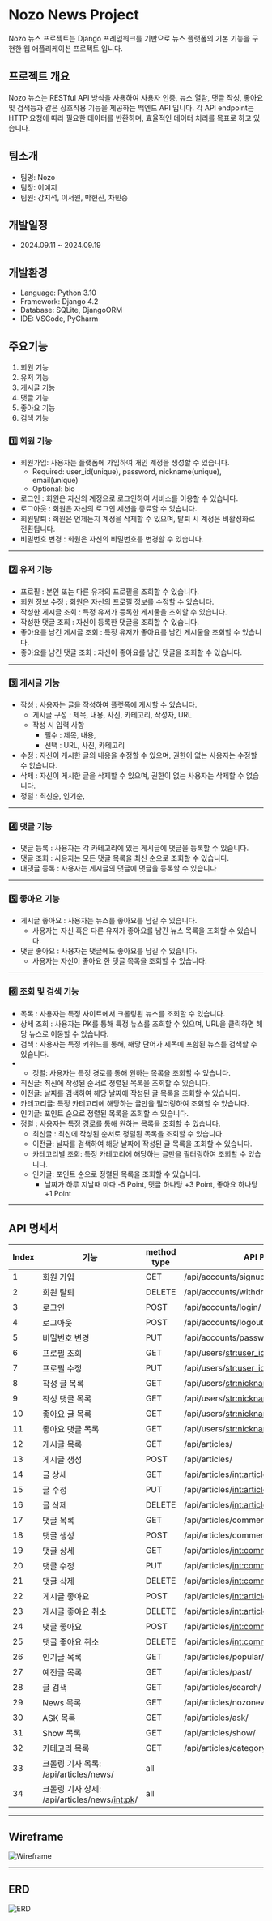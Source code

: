 # Nozo News Project
Nozo 뉴스 프로젝트는 Django 프레임워크를 기반으로 뉴스 플랫폼의 기본 기능을 구현한 웹 애플리케이션 프로젝트 입니다.

## 프로젝트 개요
Nozo 뉴스는 RESTful API 방식을 사용하여 사용자 인증, 뉴스 열람, 댓글 작성, 좋아요 및 검색등과 같은 상호작용 기능을 제공하는 백엔드 API 입니다. 각 API endpoint는 HTTP 요청에 따라 필요한 데이터를 반환하며, 효율적인 데이터 처리를 목표로 하고 있습니다.

## 팀소개
- 팀명: Nozo
- 팀장: 이예지
- 팀원: 강지석, 이서원, 박현진, 차민승

## 개발일정
- 2024.09.11 ~ 2024.09.19

## 개발환경
- Language: Python 3.10
- Framework: Django 4.2
- Database: SQLite, DjangoORM
- IDE: VSCode, PyCharm

## 주요기능
1. 회원 기능
2. 유저 기능
3. 게시글 기능
4. 댓글 기능
5. 좋아요 기능
6. 검색 기능

### 1️⃣ 회원 기능
- 회원가입: 사용자는 플랫폼에 가입하여 개인 계정을 생성할 수 있습니다.
  - Required: user_id(unique), password, nickname(unique), email(unique)
  - Optional: bio
- 로그인 : 회원은 자신의 계정으로 로그인하여 서비스를 이용할 수 있습니다.
- 로그아웃 : 회원은 자신의 로그인 세션을 종료할 수 있습니다.
- 회원탈퇴 : 회원은 언제든지 계정을 삭제할 수 있으며, 탈퇴 시 계정은 비활성화로 전환됩니다.
- 비밀번호 변경 : 회원은 자신의 비밀번호를 변경할 수 있습니다.
------

 ###  2️⃣ 유저 기능
  - 프로필 : 본인 또는 다른 유저의 프로필을 조회할 수 있습니다.
  - 회원 정보 수정 : 회원은 자신의 프로필 정보를 수정할 수 있습니다.
  - 작성한 게시글 조회 : 특정 유저가 등록한 게시물을 조회할 수 있습니다.
  - 작성한 댓글 조회 : 자신이 등록한 댓글을 조회할 수 있습니다.
  - 좋아요를 남긴 게시글 조회 : 특정 유저가 좋아요를 남긴 게시물을 조회할 수 있습니다.
  - 좋아요를 남긴 댓글 조회 : 자신이 좋아요를 남긴 댓글을 조회할 수 있습니다.

------

###  3️⃣ 게시글 기능
  - 작성 : 사용자는 글을 작성하여 플랫폼에 게시할 수 있습니다.
    - 게시글 구성 : 제목, 내용, 사진, 카테고리, 작성자, URL
    - 작성 시 입력 사항
        - 필수 : 제목, 내용, 
        - 선택 : URL, 사진, 카테고리
  - 수정 : 자신이 게시한 글의 내용을 수정할 수 있으며, 권한이 없는 사용자는 수정할 수 없습니다.
  - 삭제 : 자신이 게시한 글을 삭제할 수 있으며, 권한이 없는 사용자는 삭제할 수 없습니다.
  - 정렬 : 최신순, 인기순, 

------

###  4️⃣ 댓글 기능
  - 댓글 등록 : 사용자는 각 카테고리에 있는 게시글에 댓글을 등록할 수 있습니다.
  - 댓글 조회 : 사용자는 모든 댓글 목록을 최신 순으로 조회할 수 있습니다.
  - 대댓글 등록 : 사용자는 게시글의 댓글에 댓글을 등록할 수 있습니다

------

###  5️⃣ 좋아요 기능
  - 게시글 좋아요 : 사용자는 뉴스를 좋아요를 남길 수 있습니다.
    - 사용자는 자신 혹은 다른 유저가 좋아요를 남긴 뉴스 목록을 조회할 수 있습니다.
  - 댓글 좋아요 : 사용자는 댓글에도 좋아요를 남길 수 있습니다.
    - 사용자는 자신이 좋아요 한 댓글 목록을 조회할 수 있습니다.

------

###  6️⃣ 조회 및 검색 기능
  - 목록 : 사용자는 특정 사이트에서 크롤링된 뉴스를 조회할 수 있습니다.
  - 상세 조회 : 사용자는 PK를 통해 특정 뉴스를 조회할 수 있으며, URL을 클릭하면 해당 뉴스로 이동할 수 있습니다.
  - 검색 : 사용자는 특정 키워드를 통해, 해당 단어가 제목에 포함된 뉴스를 검색할 수 있습니다.
  - - 정렬: 사용자는 특정 경로를 통해 원하는 목록을 조회할 수 있습니다.
- 최신글: 최신에 작성된 순서로 정렬된 목록을 조회할 수 있습니다.
- 이전글: 날짜를 검색하여 해당 날짜에 작성된 글 목록을 조회할 수 있습니다.
- 카테고리글: 특정 카테고리에 해당하는 글만을 필터링하여 조회할 수 있습니다.
- 인기글: 포인트 순으로 정렬된 목록을 조회할 수 있습니다.
- 정렬 : 사용자는 특정 경로를 통해 원하는 목록을 조회할 수 있습니다.
  - 최신글 : 최신에 작성된 순서로 정렬된 목록을 조회할 수 있습니다.
  - 이전글: 날짜를 검색하여 해당 날짜에 작성된 글 목록을 조회할 수 있습니다.
  - 카테고리별 조회: 특정 카테고리에 해당하는 글만을 필터링하여 조회할 수 있습니다.
  - 인기글: 포인트 순으로 정렬된 목록을 조회할 수 있습니다.
    - 날짜가 하루 지날때 마다 -5 Point, 댓글 하나당 +3 Point, 좋아요 하나당 +1 Point

------

##  API 명세서
|Index|기능|method type|API Path|Authorization|
|---|---|---|------|---|
|1|회원 가입|GET|/api/accounts/signup/|all|
|2|회원 탈퇴|DELETE|/api/accounts/withdraw/|user|
|3|로그인|POST|/api/accounts/login/|all|
|4|로그아웃|POST|/api/accounts/logout/|user|
|5|비밀번호 변경|PUT|/api/accounts/password/|user|
|6|프로필 조회|GET|/api/users/<str:user_id>/|all|
|7|프로필 수정|PUT|/api/users/<str:user_id>/|user|
|8|작성 글 목록|GET|/api/users/<str:nickname>/articles/|all|
|9|작성 댓글 목록|GET|/api/users/<str:nickname>/comments/|user|
|10|좋아요 글 목록|GET|/api/users/<str:nickname>/like_articles/|all|
|11|좋아요 댓글 목록|GET|/api/users/<str:nickname>/like_comments/|user|
|12|게시글 목록|GET|/api/articles/|all|
|13|게시글 생성|POST|/api/articles/|user|
|14|글 상세|GET|/api/articles/<int:article_pk>/|all|
|15|글 수정|PUT|/api/articles/<int:article_pk>/|user|
|16|글 삭제|DELETE|/api/articles/<int:article_pk>/|user|
|17|댓글 목록|GET|/api/articles/comments/|all|
|18|댓글 생성|POST|/api/articles/comments/|user|
|19|댓글 상세|GET|/api/articles/<int:comment_pk>/|all|
|20|댓글 수정|PUT|/api/articles/<int:comment_pk>/|user|
|21|댓글 삭제|DELETE|/api/articles/<int:comment_pk>/|user|
|22|게시글 좋아요|POST|/api/articles/<int:article_pk>/like/|user|
|23|게시글 좋아요 취소|DELETE|/api/articles/<int:article_pk>/like/|user|
|24|댓글 좋아요|POST|/api/articles/<int:comment_pk>/like/|user|
|25|댓글 좋아요 취소|DELETE|/api/articles/<int:comment_pk>/like/|user|
|26|인기글 목록|GET|/api/articles/popular/|all|
|27|예전글 목록|GET|/api/articles/past/|all|
|28|글 검색|GET|/api/articles/search/|all|
|29|News 목록|GET|/api/articles/nozonews/|all|
|30|ASK 목록|GET|/api/articles/ask/|all|
|31|Show 목록|GET|/api/articles/show/|all|
|32|카테고리 목록|GET|/api/articles/category/|all|
|33|크롤링 기사 목록: /api/articles/news/|all|
|34|크롤링 기사 상세: /api/articles/news/<int:pk>/|all|

------

## Wireframe

![Wireframe](https://github.com/user-attachments/assets/700d5306-2745-4eb6-b1ae-4bc477ec81e4)

------

## ERD

![ERD](https://github.com/user-attachments/assets/dfcde3fa-7be7-4c8e-8f6d-bea71f799900)
